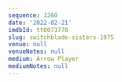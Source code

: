 ```yaml
---
sequence: 1260
date: '2022-02-21'
imdbId: tt0073778
slug: switchblade-sisters-1975
venue: null
venueNotes: null
medium: Arrow Player
mediumNotes: null
---
```


